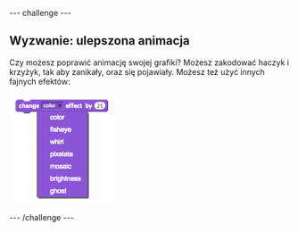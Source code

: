 \--- challenge \---

## Wyzwanie: ulepszona animacja

Czy możesz poprawić animację swojej grafiki? Możesz zakodować haczyk i krzyżyk, tak aby zanikały, oraz się pojawiały. Możesz też użyć innych fajnych efektów:

![zrzut ekranu](images/brain-effects.png)

\--- /challenge \---
